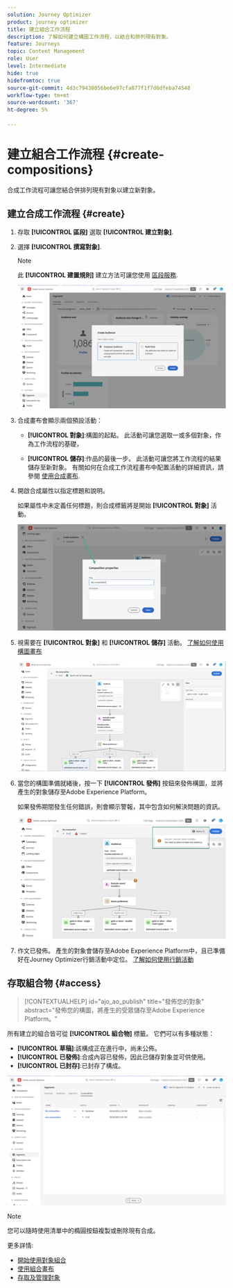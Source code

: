 ```yaml
---
solution: Journey Optimizer
product: journey optimizer
title: 建立組合工作流程
description: 了解如何建立構圖工作流程，以結合和排列現有對象。
feature: Journeys
topic: Content Management
role: User
level: Intermediate
hide: true
hidefromtoc: true
source-git-commit: 4d3c79438056be6e97cfa877f1f7d6dfeba74548
workflow-type: tm+mt
source-wordcount: '367'
ht-degree: 5%

---
```


# 建立組合工作流程 {#create-compositions}

合成工作流程可讓您結合併排列現有對象以建立新對象。

## 建立合成工作流程 {#create}

1. 存取 **[!UICONTROL 區段]** 選取 **[!UICONTROL 建立對象]**.

1. 選擇 **[!UICONTROL 撰寫對象]**.

   >[!NOTE]
   >
   >此 **[!UICONTROL 建置規則]** 建立方法可讓您使用 [區段服務](https://experienceleague.adobe.com/docs/experience-platform/segmentation/ui/overview.html).

   ![](assets/audiences-create.png)

1. 合成畫布會顯示兩個預設活動：

   * **[!UICONTROL 對象]**:構圖的起點。 此活動可讓您選取一或多個對象，作為工作流程的基礎，

   * **[!UICONTROL 儲存]**:作品的最後一步。 此活動可讓您將工作流程的結果儲存至新對象。
   有關如何在合成工作流程畫布中配置活動的詳細資訊，請參閱 [使用合成畫布](composition-canvas.md).

1. 開啟合成屬性以指定標題和說明。

   如果屬性中未定義任何標題，則合成標籤將是開始 **[!UICONTROL 對象]** 活動。

   ![](assets/audiences-properties.png)

1. 視需要在 **[!UICONTROL 對象]** 和 **[!UICONTROL 儲存]** 活動。 [了解如何使用構圖畫布](composition-canvas.md)

   ![](assets/audiences-publish.png)

1. 當您的構圖準備就緒後，按一下 **[!UICONTROL 發佈]** 按鈕來發佈構圖，並將產生的對象儲存至Adobe Experience Platform。

   如果發佈期間發生任何錯誤，則會顯示警報，其中包含如何解決問題的資訊。

   ![](assets/audiences-alerts.png)

1. 作文已發佈。 產生的對象會儲存至Adobe Experience Platform中，且已準備好在Journey Optimizer行銷活動中定位。 [了解如何使用行銷活動](../campaigns/get-started-with-campaigns.md)

## 存取組合物 {#access}

>[!CONTEXTUALHELP]
>id="ajo_ao_publish"
>title="發佈您的對象"
>abstract="發佈您的構圖，將產生的受眾儲存至Adobe Experience Platform。"

所有建立的組合皆可從 **[!UICONTROL 組合物]** 標籤。 它們可以有多種狀態：

* **[!UICONTROL 草稿]**:該構成正在進行中，尚未公佈。
* **[!UICONTROL 已發佈]**:合成內容已發佈，因此已儲存對象並可供使用。
* **[!UICONTROL 已封存]**:已封存了構成。

![](assets/audiences-compositions.png)

>[!NOTE]
>
>您可以隨時使用清單中的橢圓按鈕複製或刪除現有合成。

更多詳情:

* [開始使用對象組合](get-started-audience-orchestration.md)
* [使用組合畫布](composition-canvas.md)
* [存取及管理對象](access-audiences.md)
